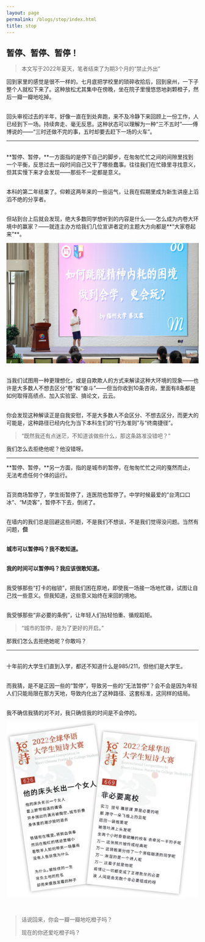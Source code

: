 ```yaml
---
layout: page
permalink: /blogs/stop/index.html
title: stop
---
```


## 暂停、暂停、暂停！

> 本文写于2022年夏天，笔者结束了为期3个月的“禁止外出”

回到家里的感觉是很不一样的。七月底把学校里的琐碎收拾后，回到泉州，一下子整个人就松下来了。这种放松尤其集中在傍晚，坐在院子里慢悠悠地剥颗橙子，然后一瓣一瓣地吃掉。

<br>回头审视过去的半年，好像一直在到处奔跑，来不及冷静下来回顾上一份工作，人已经到下一场。持续奔走、毫无反思。这种状态可以理解为一种“三不五时”——傅博说的——“三时还做不完的事，五时却要去赶下一场的火车”。

---

<br>**暂停、暂停，**一方面指的是停下自己的脚步，在匆匆忙忙之间的间隙里找到一个平衡，反思过去一段时间自己又干了哪些蠢事。往往我们在忙碌里寻找意义，但其实慢下来才会发现——那些不一定都是意义。

<br>本科的第二年结束了。仰赖这两年来的一些运气，让我在假期里成为新生讲座上滔滔不绝的分享者。

<br>但站到台上后就会发现，绝大多数同学想听到的内容是什么——怎么成为内卷大环境中的赢家？——就连主办方给我们几位宣讲者定的主题大方向都是**“大家卷起来”**。

![202208](stop.assets/202208.jpeg)

<br>当我们试图用一种更理想化，或是自欺欺人的方式来解读这种大环境的现象——也许是大多数人不想去区分“卷”和“奋斗”——但当你收到10条咨询，里面有8条都是如何取得高绩点、加入实验室、搞论文，云云。

<br>你会发现这种解读正是自我安慰，不是大多数人不会区分、不想去区分，而更大的可能是，这种路径已经内化为当下本科生们的“行为准则”与“终南捷径”。

> “既然我还有点迷茫，不知道该做些什么，那这条路准没错吧？”
>

我们怎么去拒绝他呢？他没错呀。

------

**暂停、暂停，**另一方面，指的是城市的暂停，在匆匆忙忙之间的戛然而止，无法考虑任何个体的运行。

<br>百货商场暂停了，学生街暂停了，连医院也暂停了。中学时候最爱的“台湾口口冰”、“M烫客”，暂停不下去，倒闭了。

<br>在墙内的我们总是回避这些问题，不是我们不想谈，不是我们觉得没问题。当然有问题，**但**

<br>**城市可以暂停吗？我不敢知道。**

<br>**我的时间可以暂停吗？我应该很敢知道。**

<br>我受够那些“打卡的枷锁”，把我们困在原地，即使我一场接一场地忙碌，试图让自己找一些意义。但我知道，这些意义始终在来回的境地。

<br>我受够那些“非必要的条例”，让年轻人们拈轻怕重、循规蹈矩。

> “城市的暂停，是为了更好的开启。”
>

那我们怎么去拒绝她呢？你敢吗？

---

<br>十年前的大学生们直到入学，都还不知道什么是985/211，但他们是大学生。

<br>而我猜，是不是正因一些的“暂停”，导致另一些的“无法暂停”？会不会是因为年轻人们只能局限在那方天地，导致内化出了这种路径、这套标准，这同样的结局。

<br>我不确信我猜的对不对，我只确信我的时间是不会停的。

![](stop.assets/0502.jpg)

<br>

> 话说回来，你会一瓣一瓣地吃橙子吗？
>
> 现在的你还爱吃橙子吗？
